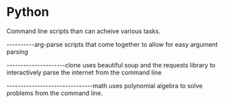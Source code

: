 # Python
Command line scripts than can acheive various tasks.

----------arg-parse
scripts that come together to allow for easy argument parsing

---------------------clone
uses beautiful soup and the requests library to interactively parse the internet from the command line

-------------------------------math
uses polynomial algebra to solve problems from the command line.


